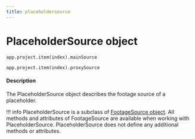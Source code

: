 ```yaml
---
title: placeholdersource
---
```


# PlaceholderSource object

`app.project.item(index).mainSource`

`app.project.item(index).proxySource`


#### Description

The PlaceholderSource object describes the footage source of a placeholder.

!!! info
    PlaceholderSource is a subclass of [FootageSource object](../footagesource). All methods and attributes of FootageSource are available when working with PlaceholderSource. PlaceholderSource does not define any additional methods or attributes.
